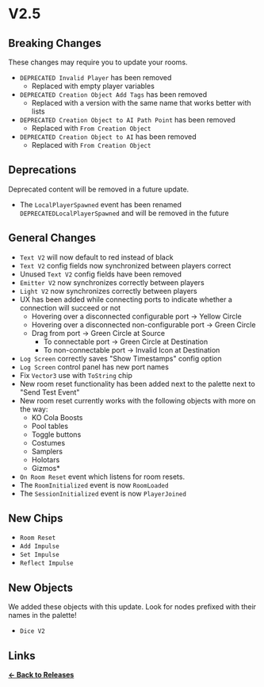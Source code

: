 # V2.5

## Breaking Changes

These changes may require you to update your rooms.

* `DEPRECATED Invalid Player` has been removed
    * Replaced with empty player variables
* `DEPRECATED Creation Object Add Tags` has been removed
    * Replaced with a version with the same name that works better with lists
* `DEPRECATED Creation Object to AI Path Point` has been removed
    * Replaced with `From Creation Object`
* `DEPRECATED Creation Object to AI` has been removed
    * Replaced with `From Creation Object`

## Deprecations

Deprecated content will be removed in a future update.

* The `LocalPlayerSpawned` event has been renamed `DEPRECATEDLocalPlayerSpawned` and will be removed in the future

## General Changes

* `Text V2` will now default to red instead of black
* `Text V2` config fields now synchronized between players correct
* Unused `Text V2` config fields have been removed
* `Emitter V2` now synchronizes correctly between players
* `Light V2` now synchronizes correctly between players
* UX has been added while connecting ports to indicate whether a connection will succeed or not
    * Hovering over a disconnected configurable port -> Yellow Circle
    * Hovering over a disconnected non-configurable port -> Green Circle
    * Drag from port -> Green Circle at Source
        * To connectable port -> Green Circle at Destination
        * To non-connectable port -> Invalid Icon at Destination
* `Log Screen` correctly saves "Show Timestamps" config option
* `Log Screen` control panel has new port names
* Fix `Vector3` use with `ToString` chip
* New room reset functionality has been added next to the palette next to "Send Test Event"
* New room reset currently works with the following objects with more on the way:
    * KO Cola Boosts
    * Pool tables
    * Toggle buttons
    * Costumes
    * Samplers
    * Holotars
    * Gizmos*
* `On Room Reset` event which listens for room resets.
* The `RoomInitialized` event is now `RoomLoaded`
* The `SessionInitialized` event is now `PlayerJoined`

## New Chips

* `Room Reset`
* `Add Impulse`
* `Set Impulse`
* `Reflect Impulse`

## New Objects

We added these objects with this update. Look for nodes prefixed with their names in the palette!

* `Dice V2`

## Links
**[<- Back to Releases](https://tyleo-rec.github.io/CircuitsV2Resources/releases/)**
